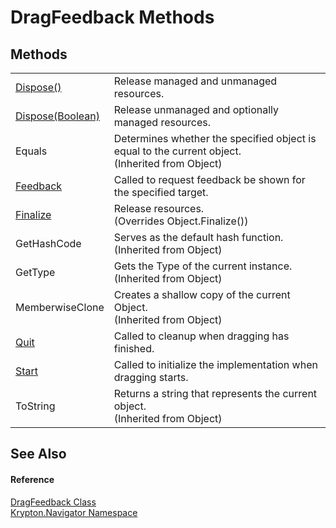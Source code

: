 # DragFeedback Methods




## Methods
<table>
<tr>
<td><a href="4c95faf3-1892-4af3-979f-152506a6b8c8.md">Dispose()</a></td>
<td>Release managed and unmanaged resources.</td></tr>
<tr>
<td><a href="eb750a0f-5508-fc29-3ae5-9c632c6bd5c6.md">Dispose(Boolean)</a></td>
<td>Release unmanaged and optionally managed resources.</td></tr>
<tr>
<td>Equals</td>
<td>Determines whether the specified object is equal to the current object.<br />(Inherited from Object)</td></tr>
<tr>
<td><a href="bd415b17-90f7-4b3c-9527-d67ec17816f6.md">Feedback</a></td>
<td>Called to request feedback be shown for the specified target.</td></tr>
<tr>
<td><a href="9b4c9204-6956-c2c4-ec07-f2c1f4867fe6.md">Finalize</a></td>
<td>Release resources.<br />(Overrides Object.Finalize())</td></tr>
<tr>
<td>GetHashCode</td>
<td>Serves as the default hash function.<br />(Inherited from Object)</td></tr>
<tr>
<td>GetType</td>
<td>Gets the Type of the current instance.<br />(Inherited from Object)</td></tr>
<tr>
<td>MemberwiseClone</td>
<td>Creates a shallow copy of the current Object.<br />(Inherited from Object)</td></tr>
<tr>
<td><a href="4214b943-75b7-6e33-d3ce-0e0530c410a3.md">Quit</a></td>
<td>Called to cleanup when dragging has finished.</td></tr>
<tr>
<td><a href="219e9afb-b01d-093f-7eda-1128d17da54a.md">Start</a></td>
<td>Called to initialize the implementation when dragging starts.</td></tr>
<tr>
<td>ToString</td>
<td>Returns a string that represents the current object.<br />(Inherited from Object)</td></tr>
</table>

## See Also


#### Reference
<a href="3d1c2aa4-0822-eff9-762c-af33cf7f4426.md">DragFeedback Class</a>  
<a href="a21ac074-d119-3dc6-bd1c-d3a12c0128bc.md">Krypton.Navigator Namespace</a>  
